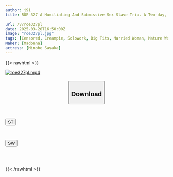 ```yaml
---
author: j91
title: ROE-327 A Humiliating And Submissive Sex Slave Trip. A Two-day, One-night Trip In Which A Super-sexed, Evil Man Repeatedly Cums Inside Her Until She Gets Pregnant. Sayaka Minobe

url: /v/roe327pl
date: 2025-03-20T16:50:00Z
image: "roe327pl.jpg"
tags: [Censored, Creampie, Solowork, Big Tits, Married Woman, Mature Woman, Hot Spring]
Maker: [Madonna]
actress: [Minobe Sayaka]
---
```



{{< rawhtml >}}

<div class="video" data-videoid="L1LmGaY77MURwaZ">
    <a href="javascript:;">
        <img src="/v/roe327pl/roe327pl.jpg" width="WIDTH" height="HEIGHT" alt="roe327pl.mp4" loading="lazy">
    </a>
</div>

<script type="text/javascript" src="https://j91.asia/asset/on-demand-st.js"></script>

<br>
  <link rel="stylesheet" href="https://j91.asia/asset/bs5.css">
  
  <center>
  <button class="btn btn-primary" type="button" data-bs-toggle="collapse" data-bs-target=".multi-collapse" aria-expanded="false" aria-controls="multiCollapseExample1 multiCollapseExample2"><h2>Download</h2></button></center>
</p>
<div class="row">
  <div class="col">
    <div class="collapse multi-collapse" id="multiCollapseExample1">
      <div class="card card-body">
	      	      <br>
<div class="buttons">  
<p><a href="/v/roe327pl/st.html" target="_blank"><button class="btn-hover color-3"><i class="fa fa-download"></i> ST</button></a></p></div>
    </div>
  </div>
</div>
  <div class="col">
    <div class="collapse multi-collapse" id="multiCollapseExample2">
      <div class="card card-body">
	      <br>
<div class="buttons">
<p><a href="/v/roe327pl/sw.html" target="_blank"><button class="btn-hover color-2"><i class="fa fa-download"></i> SW</button></a></p></div>
<br><br>
      </div>
    </div>
  </div>
</div>

{{< /rawhtml >}}